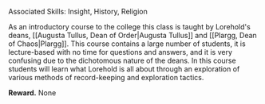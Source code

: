 Associated Skills: Insight, History, Religion

As an introductory course to the college this class is taught by Lorehold's deans, [[Augusta Tullus, Dean of Order|Augusta Tullus]] and [[Plargg, Dean of Chaos|Plargg]]. This course contains a large number of students, it is lecture-based with no time for questions and answers, and it is very confusing due to the dichotomous nature of the deans. In this course students will learn what Lorehold is all about through an exploration of various methods of record-keeping and exploration tactics.

**Reward.** None